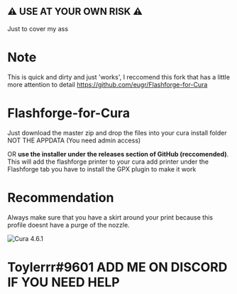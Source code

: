 ## :warning: USE AT YOUR OWN RISK :warning:
Just to cover my ass
# Note
This is quick and dirty and just 'works', I reccomend this fork that has a little more attention to detail
https://github.com/eugr/Flashforge-for-Cura

# Flashforge-for-Cura

Just download the master zip and drop the files into your cura install folder NOT THE APPDATA (You need admin access) 

OR
**use the installer under the releases section of GitHub (reccomended)**.
This will add the flashforge printer to your cura add printer under the Flashforge tab you have to install the GPX plugin to make it work

# Recommendation
Always make sure that you have a skirt around your print because this profile doesnt have a purge of the nozzle. 

![Cura 4.6.1](https://i.imgur.com/vwvsd38.png)



# Toylerrr#9601 ADD ME ON DISCORD IF YOU NEED HELP
